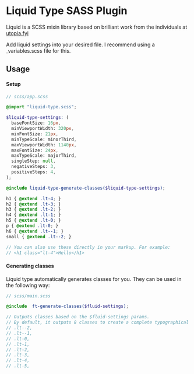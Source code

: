 # Liquid Type SASS Plugin

Liquid is a SCSS mixin library based on brilliant work from the individuals at [utopia.fyi](https://utopia.fyi/)

Add liquid settings into your desired file. I recommend using a _variables.scss file for this.

## Usage

#### Setup

```scss
// scss/app.scss

@import "liquid-type.scss";

$liquid-type-settings: (
  baseFontSize: 16px,
  minViewportWidth: 320px,
  minFontSize: 21px,
  minTypeScale: minorThird,
  maxViewportWidth: 1140px,
  maxFontSize: 24px,
  maxTypeScale: majorThird,
  singleStep: null,
  negativeSteps: 3,
  positiveSteps: 4,
);

@include liquid-type-generate-classes($liquid-type-settings);

h1 { @extend .lt-4; }
h2 { @extend .lt-3; }
h3 { @extend .lt-2; }
h4 { @extend .lt-1; }
h5 { @extend .lt-0; }
p { @extend .lt-0; }
h6 { @extend .lt--1; }
small { @extend .lt--2; }

// You can also use these directly in your markup. For example:
// <h1 class="lt-4">Hello</h1>
```

#### Generating classes
Liquid type automatically generates classes for you. They can be used in the following way:

```scss
// scss/main.scss

@include  ft-generate-classes($fluid-settings);

// Outputs classes based on the $fluid-settings params. 
// By default, it outputs 8 classes to create a complete typographical octave: 
// .lt--2,
// .lt--1,
// .lt-0,
// .lt-1,
// .lt-2,
// .lt-3,
// .lt-4,
// .lt-5,
```
